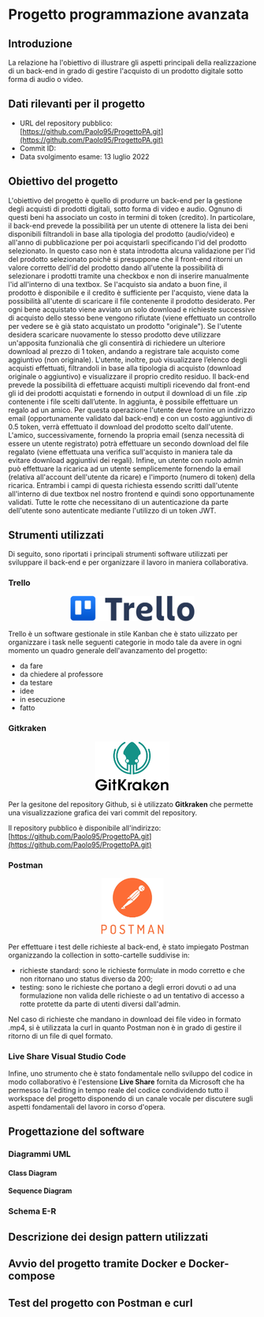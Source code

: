 # Progetto programmazione avanzata

## Introduzione

La relazione ha l'obiettivo di illustrare gli aspetti principali della realizzazione di un back-end in grado di gestire l'acquisto di un prodotto digitale sotto forma di audio o video.

## Dati rilevanti per il progetto

- URL del repository pubblico: [https://github.com/Paolo95/ProgettoPA.git](https://github.com/Paolo95/ProgettoPA.git)
- Commit ID: 
- Data svolgimento esame: 13 luglio 2022

## Obiettivo del progetto

L'obiettivo del progetto è quello di produrre un back-end per la gestione degli acquisti di prodotti digitali, sotto forma di video e audio. Ognuno di questi beni ha associato un costo in termini di token (credito). In particolare, il back-end prevede la possibilità per un utente di ottenere la lista dei beni disponibili filtrandoli in base alla tipologia del prodotto (audio/video) e all'anno di pubblicazione per poi acquistarli specificando l'id del prodotto selezionato. 
In questo caso non è stata introdotta alcuna validazione per l'id del prodotto selezionato poichè si presuppone che il front-end ritorni un valore corretto dell'id del prodotto dando all'utente la possibilità di selezionare i prodotti tramite una checkbox e non di inserire manualmente l'id all'interno di una textbox.
Se l'acquisto sia andato a buon fine, il prodotto è disponibile e il credito è sufficiente per l'acquisto, viene data la possibilità all'utente di scaricare il file contenente il prodotto desiderato. Per ogni bene acquistato viene avviato un solo download e richieste successive di acquisto dello stesso bene vengono rifiutate (viene effettuato un controllo per vedere se è già stato acquistato un prodotto "originale").
Se l'utente desidera scaricare nuovamente lo stesso prodotto deve utilizzare un'apposita funzionalià che gli consentirà di richiedere un ulteriore download al prezzo di 1 token, andando a registrare tale acquisto come aggiuntivo (non originale).
L'utente, inoltre, può visualizzare l’elenco degli acquisti effettuati, filtrandoli in base alla tipologia di acquisto (download originale o aggiuntivo) e visualizzare il proprio credito residuo.
Il back-end prevede la possibilità di effettuare acquisti multipli ricevendo dal front-end gli id dei prodotti acquistati e fornendo in output il download di un file .zip contenente i file scelti dall’utente.
In aggiunta, è possibile effettuare un regalo ad un amico. Per questa operazione l'utente deve fornire un indirizzo email (opportunamente validato dal back-end) e con un costo aggiuntivo di 0.5 token, verrà effettuato il download del prodotto scelto dall'utente. L'amico, successivamente, fornendo la propria email (senza necessità di essere un utente registrato) potrà effettuare un secondo download del file regalato (viene effettuata una verifica sull'acquisto in maniera tale da evitare download aggiuntivi dei regali).
Infine, un utente con ruolo admin può effettuare la ricarica ad un utente semplicemente fornendo la email (relativa all'account dell'utente da ricare) e l'importo (numero di token) della ricarica. Entrambi i campi di questa richiesta essendo scritti dall'utente all'interno di due textbox nel nostro frontend e quindi sono opportunamente validati.
Tutte le rotte che necessitano di un autenticazione da parte dell'utente sono autenticate mediante l'utilizzo di un token JWT.

## Strumenti utilizzati

Di seguito, sono riportati i principali strumenti software utilizzati per sviluppare il back-end e per organizzare il lavoro in maniera collaborativa.

### Trello

<p align="center">
    <img src="./Immagini/trello-logo.png?raw=true" width="50%" height="auto">
</p>

Trello è un software gestionale in stile Kanban che è stato uilizzato per organizzare i task nelle seguenti categorie in modo tale da avere in ogni momento un quadro generale dell'avanzamento del progetto:

- da fare
- da chiedere al professore
- da testare
- idee
- in esecuzione
- fatto

### Gitkraken

<p align="center">
    <img src="./Immagini/gitkraken-logo.png?raw=true" width="30%" height="auto">
</p>


Per la gesitone del repository Github, si è utilizzato **Gitkraken** che permette una visualizzazione grafica dei vari commit del repository.

Il repository pubblico è disponibile all'indirizzo: [https://github.com/Paolo95/ProgettoPA.git](https://github.com/Paolo95/ProgettoPA.git)

### Postman

<p align="center">
    <img src="./Immagini/postman-logo.png?raw=true" width="25%" height="auto">
</p>

Per effettuare i test delle richieste al back-end, è stato impiegato Postman organizzando la collection in sotto-cartelle suddivise in:
- richieste standard: sono le richieste formulate in modo corretto e che non ritornano uno status diverso da 200;
- testing: sono le richieste che portano a degli errori dovuti o ad una formulazione non valida delle richieste o ad un tentativo di accesso a rotte protette da parte di utenti diversi dall'admin.

Nel caso di richieste che mandano in download dei file video in formato .mp4, si è utilizzata la curl in quanto Postman non è in grado di gestire il ritorno di un file di quel formato.

### Live Share Visual Studio Code

Infine, uno strumento che è stato fondamentale nello sviluppo del codice in modo collaborativo è l'estensione **Live Share** fornita da Microsoft che ha permesso la l'editing in tempo reale del codice condividendo tutto il workspace del progetto disponendo di un canale vocale per discutere sugli aspetti fondamentali del lavoro in corso d'opera.

## Progettazione del software
### Diagrammi UML
#### Class Diagram
#### Sequence Diagram
### Schema E-R

## Descrizione dei design pattern utilizzati

## Avvio del progetto tramite Docker e Docker-compose

## Test del progetto con Postman e curl